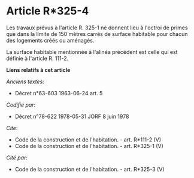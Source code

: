 # Article R*325-4

Les travaux prévus à l'article R. 325-1 ne donnent lieu à l'octroi de primes que dans la limite de 150 mètres carrés de
surface habitable pour chacun des logements créés ou aménagés. 

La surface habitable mentionnée à l'alinéa précédent est celle qui est définie à l'article R. 111-2.

**Liens relatifs à cet article**

_Anciens textes_:

  - Décret n°63-603 1963-06-24 art. 5

_Codifié par_:

  - Décret n°78-622 1978-05-31 JORF 8 juin 1978

_Cite_:

  - Code de la construction et de l'habitation. - art. R*111-2 (V)
  - Code de la construction et de l'habitation. - art. R*325-1 (V)

_Cité par_:

  - Code de la construction et de l'habitation. - art. R*325-3 (V)
